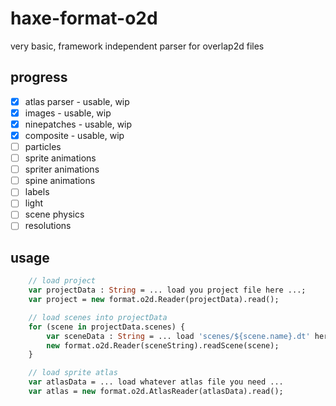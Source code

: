 # haxe-format-o2d

very basic, framework independent parser for overlap2d files

## progress
- [x] atlas parser - usable, wip
- [x] images - usable, wip
- [x] ninepatches - usable, wip
- [x] composite - usable, wip
- [ ] particles
- [ ] sprite animations
- [ ] spriter animations
- [ ] spine animations
- [ ] labels
- [ ] light
- [ ] scene physics
- [ ] resolutions

## usage

```haxe
	// load project
	var projectData : String = ... load you project file here ...;
	var project = new format.o2d.Reader(projectData).read();

	// load scenes into projectData
	for (scene in projectData.scenes) {
		var sceneData : String = ... load 'scenes/${scene.name}.dt' here ...
		new format.o2d.Reader(sceneString).readScene(scene);
	}

	// load sprite atlas
	var atlasData = ... load whatever atlas file you need ...
	var atlas = new format.o2d.AtlasReader(atlasData).read();

```
